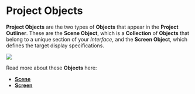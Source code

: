 # Project Objects

**Project Objects** are the two types of **Objects** that appear in the **Project Outliner**. These are the **Scene Object**, which is a **Collection** of **Objects** that belong to a unique section of your *Interface*, and the **Screen Object**, which defines the target display specifications.

![](../../.gitbook/assets/projectoutliner.png)

Read more about these **Objects** here:

* [**Scene**](scene.md)
* [**Screen**](screen.md)

